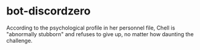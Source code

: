# bot-discordzero
According to the psychological profile in her personnel file, Chell is "abnormally stubborn" and refuses to give up, no matter how daunting the challenge.
